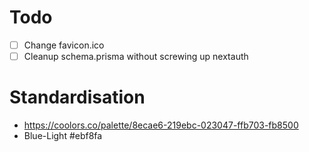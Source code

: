 # Todo
- [ ] Change favicon.ico
- [ ] Cleanup schema.prisma without screwing up nextauth

# Standardisation
- https://coolors.co/palette/8ecae6-219ebc-023047-ffb703-fb8500
- Blue-Light #ebf8fa
